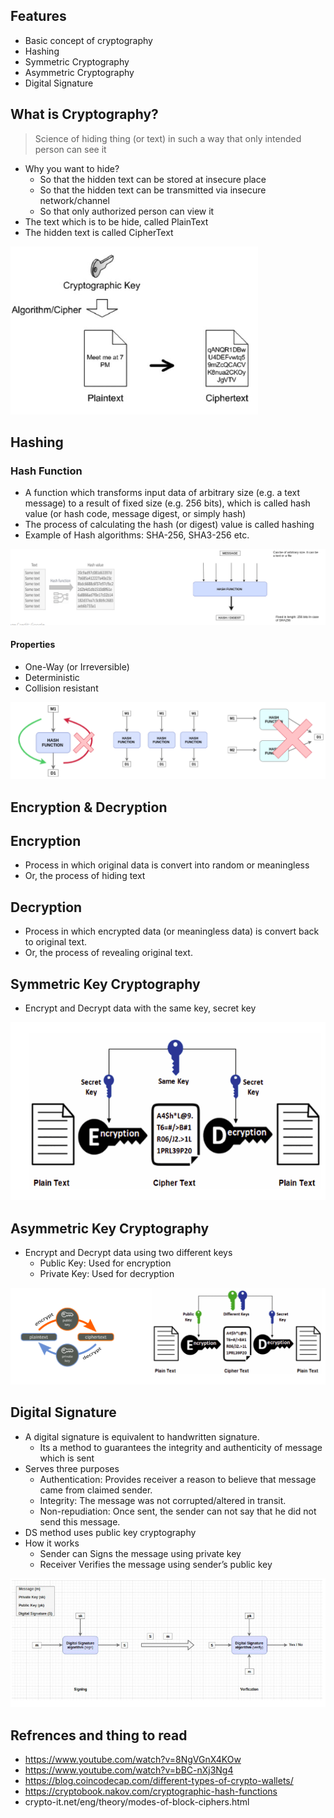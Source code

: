 ## Features

- Basic concept of cryptography
- Hashing
- Symmetric Cryptography
- Asymmetric Cryptography
- Digital Signature

## What is Cryptography?

> Science of hiding thing (or text) in such a way that only intended person can see it

- Why you want to hide?
    - So that the hidden text can be stored at insecure place
    - So that the hidden text can be transmitted via insecure network/channel
    - So that only authorized person can view it
- The text which is to be hide, called PlainText
- The hidden text is called CipherText

![img](../public/images/cyrptography.png)

## Hashing

### Hash Function

- A function which transforms input data of arbitrary size (e.g. a text message) to a result of fixed size (e.g. 256 bits), which is called hash value (or hash code, message digest, or simply hash)
- The process of calculating the hash (or digest) value is called hashing
- Example of Hash algorithms: SHA-256, SHA3-256 etc.

![img](../public/images/hash.png)

#### Properties

- One-Way (or Irreversible)
- Deterministic
- Collision resistant

![img](../public/images/hash-prop.png)


## Encryption & Decryption

## Encryption

- Process in which original data is convert into random or meaningless
- Or, the process of hiding text

## Decryption

- Process in which encrypted data (or meaningless data) is convert back to original text.
- Or, the process of revealing original text.


## Symmetric Key Cryptography

- Encrypt and Decrypt data with the same key, secret key

![img](../public/images/Screenshot-asymmetric.png)

## Asymmetric Key Cryptography

- Encrypt and Decrypt data using two different keys
    - Public Key: Used for encryption 
    - Private Key: Used for decryption

![img](../public/images/Screenshot-symmetric.png)

## Digital Signature

- A digital signature is equivalent to handwritten signature.
    - Its a method to guarantees the integrity and authenticity of message which is sent
- Serves three purposes
    - Authentication: Provides receiver a reason to believe that message came from claimed sender.
    - Integrity: The message was not corrupted/altered in transit.
    - Non-repudiation: Once sent, the sender can not say that he did not send this message.
- DS method uses public key cryptography
- How it works
    - Sender can Signs the message using private key
    - Receiver Verifies  the message using sender’s public key

![img](../public/images/ds.png)


## Refrences and thing to read

- https://www.youtube.com/watch?v=8NgVGnX4KOw
- https://www.youtube.com/watch?v=bBC-nXj3Ng4
- https://blog.coincodecap.com/different-types-of-crypto-wallets/
- https://cryptobook.nakov.com/cryptographic-hash-functions
- crypto-it.net/eng/theory/modes-of-block-ciphers.html





